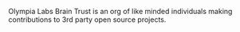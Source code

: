 Olympia Labs Brain Trust is an org of like minded individuals making contributions to 3rd party open source projects.
